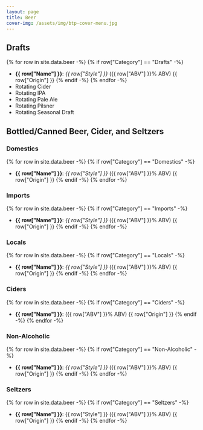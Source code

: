 ```yaml
---
layout: page
title: Beer
cover-img: /assets/img/btp-cover-menu.jpg
---
```


## Drafts

{% for row in site.data.beer -%}
{% if row["Category"] == "Drafts" -%}
* **{{ row["Name"] }}**: *{{ row["Style"] }}* ({{ row["ABV"] }}% ABV) {{ row["Origin"] }}
{% endif -%}
{% endfor -%}
&nbsp;
* Rotating Cider
* Rotating IPA
* Rotating Pale Ale
* Rotating Pilsner
* Rotating Seasonal Draft

## Bottled/Canned Beer, Cider, and Seltzers

### Domestics

{% for row in site.data.beer -%}
{% if row["Category"] == "Domestics" -%}
* **{{ row["Name"] }}**: *{{ row["Style"] }}* ({{ row["ABV"] }}% ABV) {{ row["Origin"] }}
{% endif -%}
{% endfor -%}
&nbsp;

### Imports

{% for row in site.data.beer -%}
{% if row["Category"] == "Imports" -%}
* **{{ row["Name"] }}**: *{{ row["Style"] }}* ({{ row["ABV"] }}% ABV) {{ row["Origin"] }}
{% endif -%}
{% endfor -%}
&nbsp;

### Locals

{% for row in site.data.beer -%}
{% if row["Category"] == "Locals" -%}
* **{{ row["Name"] }}**: *{{ row["Style"] }}* ({{ row["ABV"] }}% ABV) {{ row["Origin"] }}
{% endif -%}
{% endfor -%}
&nbsp;

### Ciders

{% for row in site.data.beer -%}
{% if row["Category"] == "Ciders" -%}
* **{{ row["Name"] }}**: ({{ row["ABV"] }}% ABV) {{ row["Origin"] }}
{% endif -%}
{% endfor -%}
&nbsp;

### Non-Alcoholic

{% for row in site.data.beer -%}
{% if row["Category"] == "Non-Alcoholic" -%}
* **{{ row["Name"] }}**: *{{ row["Style"] }}* ({{ row["ABV"] }}% ABV) {{ row["Origin"] }}
{% endif -%}
{% endfor -%}
&nbsp;

### Seltzers

{% for row in site.data.beer -%}
{% if row["Category"] == "Seltzers" -%}
* **{{ row["Name"] }}**: {{ row["Style"] }} ({{ row["ABV"] }}% ABV) {{ row["Origin"] }}
{% endif -%}
{% endfor -%}
&nbsp;
